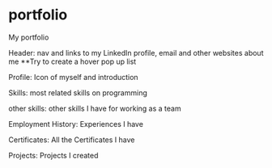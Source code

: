 # portfolio
 My portfolio

Header:
nav and links to my LinkedIn profile, email and other websites about me
**Try to create a hover pop up list

Profile:
Icon of myself and introduction

Skills:
most related skills on programming

other skills:
other skills I have for working as a team

Employment History:
Experiences I have

Certificates:
All the Certificates I have

Projects:
Projects I created